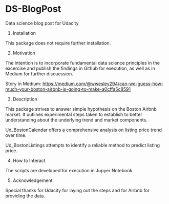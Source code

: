 # DS-BlogPost
Data science blog post for Udacity

1. Installation

This package does not require further installation.


2. Motivation

The intention is to incorporate fundamental data science principles in the excercise and publish the findings in Github for execution, as well as in Medium for further discuession.

Story in Medium: https://medium.com/@wwesley294/can-we-guess-how-much-your-boston-airbnb-is-going-to-make-a0cffa5c8591


3. Description

This package strives to answer simple hypothesis on the Boston Airbnb market. It outlines experimental steps taken to establish to better understanding about the underlying trend and market components.

Ud_BostonCalendar offers a comprehensive analysis on listing price trend over time.

Ud_BostonListings attempts to identify a reliable method to predict listing price.


4. How to Interact

The scripts are developed for execution in Jupyer Notebook.


5. Acknowledgement

Special thanks for Udacity for laying out the steps and for Airbnb for providing the data.
